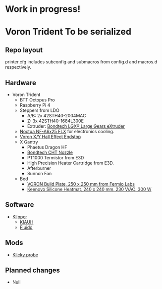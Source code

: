 # Work in progress!
# Voron Trident To be serialized

## Repo layout
printer.cfg includes subconfig and submacros from config.d and macros.d respectively.

## Hardware
- Voron Trident
  - BTT Octopus Pro
  - Raspberry Pi 4
  - Steppers from LDO
    - A/B: 2x 42STH40-2004MAC
    - Z: 3x 42STH40-1684L300E
    - Extruder: [Bondtech LGX® Large Gears eXtruder](https://www.bondtech.se/product/lgx-large-gears-extruder/)
  - [Noctua NF-A6x25 FLX](https://noctua.at/en/nf-a6x25-flx) for electronics cooling.
  - [Voron X/Y Hall Effect Endstop](https://fermio.xyz/fermio-labs-gmbh/voron-x-y-hall-effect-endstop/endstop)
  - X Gantry
    - Phaetus Dragon HF
    - [Bondtech CHT Nozzle](https://www.bondtech.se/product/bondtech-cht-coated-brass-nozzle/)
    - PT1000 Termistor from E3D
    - High Precision Heater Cartridge from E3D.
    - Afterburner
    - Sunnon Fan
  - Bed
    - [VORON Build Plate, 250 x 250 mm from Fermio Labs](https://fermio.xyz/fermio-labs-gmbh/voron-build-plate-250-x-250-mm/)
    - [Keenovo Silicone Heatmat, 240 x 240 mm, 230 V/AC, 300 W](https://fermio.xyz/keenovo-international-group-limited/keenovo-silicone-heatmat-240-x-240-mm-230-v-ac-300-w/)

## Software
- [Klipper](https://github.com/Klipper3d/klipper)
  - [KIAUH](https://github.com/th33xitus/kiauh)
  - [Fluidd](https://github.com/fluidd-core/fluidd)

## Mods
- [Klicky probe](https://github.com/jlas1/Klicky-Probe)

## Planned changes
- Null
